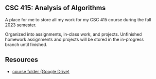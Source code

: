 ## CSC 415: Analysis of Algorithms

A place for me to store all my work for my CSC 415 course during the fall 2023 semester.

Organized into assignments, in-class work, and projects. Unfinished homework assignments and projects will be stored in the in-progress branch until finished.


## Resources
* [course folder (Google Drive)](https://drive.google.com/drive/folders/1Rz81YFM1xG28R9MEavVigKiMm21fN6-n?usp=drive_link)
